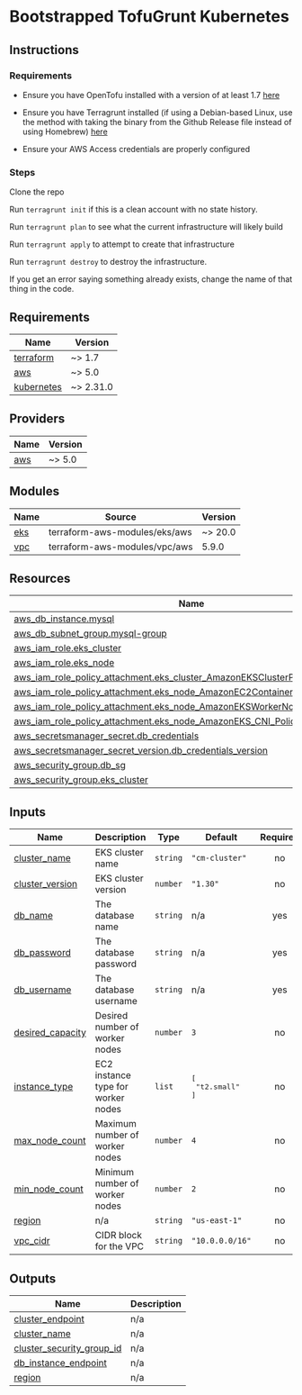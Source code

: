 # Bootstrapped TofuGrunt Kubernetes

## Instructions

### Requirements

- Ensure you have OpenTofu installed with a version of at least 1.7 [here](https://opentofu.org/docs/intro/install/)

- Ensure you have Terragrunt installed (if using a Debian-based Linux, use the method with taking the binary from the Github Release file instead of using Homebrew) [here](https://davidbegin.github.io/terragrunt/)

- Ensure your AWS Access credentials are properly configured

### Steps

Clone the repo

Run `terragrunt init` if this is a clean account with no state history.

Run `terragrunt plan` to see what the current infrastructure will likely build

Run `terragrunt apply` to attempt to create that infrastructure

Run `terragrunt destroy` to destroy the infrastructure.

If you get an error saying something already exists, change the name of that thing in the code.

<!-- BEGIN_TF_DOCS -->
## Requirements

| Name | Version |
|------|---------|
| <a name="requirement_terraform"></a> [terraform](#requirement\_terraform) | ~> 1.7 |
| <a name="requirement_aws"></a> [aws](#requirement\_aws) | ~> 5.0 |
| <a name="requirement_kubernetes"></a> [kubernetes](#requirement\_kubernetes) | ~> 2.31.0 |

## Providers

| Name | Version |
|------|---------|
| <a name="provider_aws"></a> [aws](#provider\_aws) | ~> 5.0 |

## Modules

| Name | Source | Version |
|------|--------|---------|
| <a name="module_eks"></a> [eks](#module\_eks) | terraform-aws-modules/eks/aws | ~> 20.0 |
| <a name="module_vpc"></a> [vpc](#module\_vpc) | terraform-aws-modules/vpc/aws | 5.9.0 |

## Resources

| Name | Type |
|------|------|
| [aws_db_instance.mysql](https://registry.terraform.io/providers/hashicorp/aws/latest/docs/resources/db_instance) | resource |
| [aws_db_subnet_group.mysql-group](https://registry.terraform.io/providers/hashicorp/aws/latest/docs/resources/db_subnet_group) | resource |
| [aws_iam_role.eks_cluster](https://registry.terraform.io/providers/hashicorp/aws/latest/docs/resources/iam_role) | resource |
| [aws_iam_role.eks_node](https://registry.terraform.io/providers/hashicorp/aws/latest/docs/resources/iam_role) | resource |
| [aws_iam_role_policy_attachment.eks_cluster_AmazonEKSClusterPolicy](https://registry.terraform.io/providers/hashicorp/aws/latest/docs/resources/iam_role_policy_attachment) | resource |
| [aws_iam_role_policy_attachment.eks_node_AmazonEC2ContainerRegistryReadOnly](https://registry.terraform.io/providers/hashicorp/aws/latest/docs/resources/iam_role_policy_attachment) | resource |
| [aws_iam_role_policy_attachment.eks_node_AmazonEKSWorkerNodePolicy](https://registry.terraform.io/providers/hashicorp/aws/latest/docs/resources/iam_role_policy_attachment) | resource |
| [aws_iam_role_policy_attachment.eks_node_AmazonEKS_CNI_Policy](https://registry.terraform.io/providers/hashicorp/aws/latest/docs/resources/iam_role_policy_attachment) | resource |
| [aws_secretsmanager_secret.db_credentials](https://registry.terraform.io/providers/hashicorp/aws/latest/docs/resources/secretsmanager_secret) | resource |
| [aws_secretsmanager_secret_version.db_credentials_version](https://registry.terraform.io/providers/hashicorp/aws/latest/docs/resources/secretsmanager_secret_version) | resource |
| [aws_security_group.db_sg](https://registry.terraform.io/providers/hashicorp/aws/latest/docs/resources/security_group) | resource |
| [aws_security_group.eks_cluster](https://registry.terraform.io/providers/hashicorp/aws/latest/docs/resources/security_group) | resource |

## Inputs

| Name | Description | Type | Default | Required |
|------|-------------|------|---------|:--------:|
| <a name="input_cluster_name"></a> [cluster\_name](#input\_cluster\_name) | EKS cluster name | `string` | `"cm-cluster"` | no |
| <a name="input_cluster_version"></a> [cluster\_version](#input\_cluster\_version) | EKS cluster version | `number` | `"1.30"` | no |
| <a name="input_db_name"></a> [db\_name](#input\_db\_name) | The database name | `string` | n/a | yes |
| <a name="input_db_password"></a> [db\_password](#input\_db\_password) | The database password | `string` | n/a | yes |
| <a name="input_db_username"></a> [db\_username](#input\_db\_username) | The database username | `string` | n/a | yes |
| <a name="input_desired_capacity"></a> [desired\_capacity](#input\_desired\_capacity) | Desired number of worker nodes | `number` | `3` | no |
| <a name="input_instance_type"></a> [instance\_type](#input\_instance\_type) | EC2 instance type for worker nodes | `list` | <pre>[<br>  "t2.small"<br>]</pre> | no |
| <a name="input_max_node_count"></a> [max\_node\_count](#input\_max\_node\_count) | Maximum number of worker nodes | `number` | `4` | no |
| <a name="input_min_node_count"></a> [min\_node\_count](#input\_min\_node\_count) | Minimum number of worker nodes | `number` | `2` | no |
| <a name="input_region"></a> [region](#input\_region) | n/a | `string` | `"us-east-1"` | no |
| <a name="input_vpc_cidr"></a> [vpc\_cidr](#input\_vpc\_cidr) | CIDR block for the VPC | `string` | `"10.0.0.0/16"` | no |

## Outputs

| Name | Description |
|------|-------------|
| <a name="output_cluster_endpoint"></a> [cluster\_endpoint](#output\_cluster\_endpoint) | n/a |
| <a name="output_cluster_name"></a> [cluster\_name](#output\_cluster\_name) | n/a |
| <a name="output_cluster_security_group_id"></a> [cluster\_security\_group\_id](#output\_cluster\_security\_group\_id) | n/a |
| <a name="output_db_instance_endpoint"></a> [db\_instance\_endpoint](#output\_db\_instance\_endpoint) | n/a |
| <a name="output_region"></a> [region](#output\_region) | n/a |
<!-- END_TF_DOCS -->
